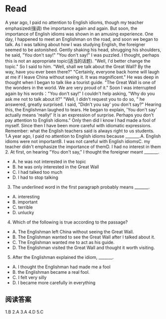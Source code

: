 # Read
A year ago, I paid no attention to English idioms, though my teacher emphasized(强调) the importance again and again. But soon, the importance of English idioms was shown in an amusing experience.
One day, I happened to meet an Englishman on the road, and soon we began to talk. As I was talking about how I was studying English, the foreigner seemed to be astonished. Gently shaking his head, shrugging his shoulders, he said, "You don't say!" "You don't say!" I was puzzled. I thought, perhaps this is not an appropriate topic(适当的话题). "Well, I'd better change the topic." So I said to him. "Well, shall we talk about the Great Wall? By the way, have you ever been there?" "Certainly, everyone back home will laugh at me if I leave China without seeing it. It was magnificent." He was deep in thought when I began to talk like a tourist guide. "The Great Wall is one of the wonders in the world. We are very proud of it." Soon I was interrupted again by his words："You don't say!" I couldn't help asking, "Why do you ask me not to talk about it?" "Well, I didn't request you to do so, " he answered, greatly surprised. I said, "Didn't you say' you don't say?" Hearing this, the Englishman laughed to tears. He began to explain, 'You don't say' actually means 'really!' It is an expression of surprise. Perhaps you don't pay attention to English idioms." Only then did I know I had made a fool of myself. Since then I have been more careful with idiomatic expressions. Remember: what the English teachers said is always right to us students.
1.A year ago, I paid no attention to English idioms because _______.A. English idioms were not importantB. I was not careful with English idiomsC. my teacher didn't emphasize the importance of themD. I had no interest in them
2. At first, on hearing "You don't say," I thought the foreigner meant _______.
 * A. he was not interested in the topic
 * B. he was only interested in the Great Wall
 * C. I had talked too much
 * D. I had to stop talking
3. The underlined word in the first paragraph probably means _______.
 * A. interesting 
 * B. important
 * C. terrible 
 * D. unlucky
4. Which of the following is true according to the passage?
 * A. The Englishman left China without seeing the Great Wall.
 * B. The Englishman wanted to see the Great Wall after I talked about it.
 * C. The Englishman wanted me to act as his guide.
 * D. The Englishman visited the Great Wall and thought it worth visiting.
5. After the Englishman explained the idiom, _______.
 * A. I thought the Englishman had made me a fool
 * B. the Englishman became a real fool.
 * C. I felt very silly
 * D. I became more carefully in everything
## 阅读答案
1.B
2.A
3.A
4.D
5.C
